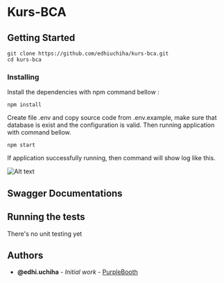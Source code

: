 # Kurs-BCA

## Getting Started

```
git clone https://github.com/edhiuchiha/kurs-bca.git
cd kurs-bca
```

### Installing

Install the dependencies with npm command bellow :

```
npm install
```
Create file .env and copy source code from .env.example, 
make sure that database is exist and the configuration is valid.
Then running application with command bellow.
```
npm start
```
If application successfully running, then command will show log like this.

![Alt text](https://github.com/edhiuchiha/wallet-app/blob/master/src/assets/launch.png)

## Swagger Documentations

## Running the tests

There's no unit testing yet

## Authors

* **@edhi.uchiha** - *Initial work* - [PurpleBooth](https://github.com/edhiuchiha)
